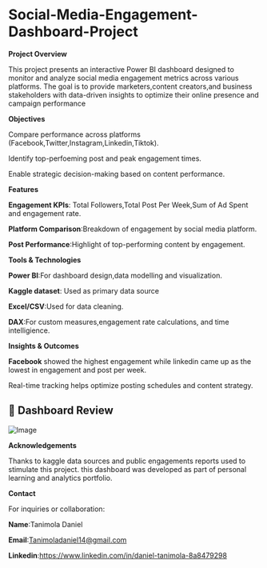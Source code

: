 # Social-Media-Engagement-Dashboard-Project
**Project Overview**

This project presents an interactive Power BI dashboard designed to monitor and analyze social media engagement metrics across various platforms. The goal is to provide marketers,content creators,and business stakeholders with data-driven insights to optimize their online presence and campaign performance

**Objectives**

Compare performance across platforms (Facebook,Twitter,Instagram,Linkedin,Tiktok).

Identify top-perfoeming post and peak engagement times.

Enable strategic decision-making based on content performance.

**Features**

**Engagement KPIs**: Total Followers,Total Post Per Week,Sum of Ad Spent and engagement rate.

**Platform Comparison**:Breakdown of engagement by social media platform.

**Post Performance**:Highlight of top-performing content by engagement.

**Tools & Technologies**

**Power BI**:For dashboard design,data modelling and visualization.

**Kaggle dataset**: Used as primary data source

**Excel/CSV**:Used for data cleaning.

**DAX**:For custom measures,engagement rate calculations, and time intelligience.

**Insights & Outcomes**

**Facebook** showed the highest engagement while linkedin came up as the lowest in engagement and post per week.

Real-time tracking helps optimize posting schedules and content strategy.


## 📸 Dashboard Review

![Image](https://github.com/user-attachments/assets/a1c95e88-1ff7-46d5-a92a-96a80934f12b)


**Acknowledgements**

Thanks to kaggle data sources and public engagements reports used to stimulate this project. this dashboard was developed as part of personal learning and analytics portfolio.

**Contact**

For inquiries or collaboration:

**Name**:Tanimola Daniel

**Email**:Tanimoladaniel14@gmail.com

**Linkedin**:https://www.linkedin.com/in/daniel-tanimola-8a8479298
